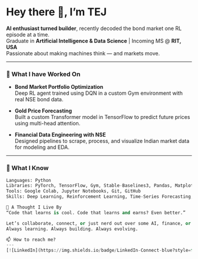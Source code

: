 # Hey there 👋, I’m TEJ

**AI enthusiast turned builder**, recently decoded the bond market one RL episode at a time.  
Graduate in **Artificial Intelligence & Data Science** | Incoming MS @ **RIT, USA**  
Passionate about making machines think — and markets move.

---

### 🚀 What I have Worked On

- **Bond Market Portfolio Optimization**  
  Deep RL agent trained using DQN in a custom Gym environment with real NSE bond data.

- **Gold Price Forecasting**  
  Built a custom Transformer model in TensorFlow to predict future prices using multi-head attention.

- **Financial Data Engineering with NSE**  
  Designed pipelines to scrape, process, and visualize Indian market data for modeling and EDA.

---

### 🧠 What I Know

```python
Languages: Python  
Libraries: PyTorch, TensorFlow, Gym, Stable-Baselines3, Pandas, Matplotlib, Scikit-learn  
Tools: Google Colab, Jupyter Notebooks, Git, GitHub  
Skills: Deep Learning, Reinforcement Learning, Time-Series Forecasting, Financial AI

💬 A Thought I Live By
“Code that learns is cool. Code that learns and earns? Even better.”

Let’s collaborate, connect, or just nerd out over some AI, finance, or futuristic tech.
Always learning. Always building. Always evolving.

📫 How to reach me?
---
[![LinkedIn](https://img.shields.io/badge/LinkedIn-Connect-blue?style=for-the-badge&logo=linkedin)](https://www.linkedin.com/in/tej-more/)
